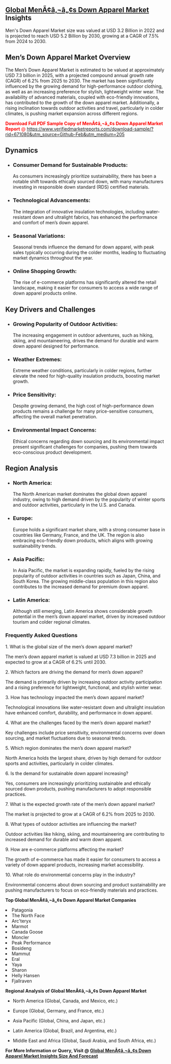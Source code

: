 <h2><a href="https://www.verifiedmarketreports.com/download-sample/?rid=671080&amp;utm_source=Github&amp;utm_medium=205" target="_blank">Global MenÃ¢â‚¬â„¢s Down Apparel Market</a> Insights</h2><p>Men's Down Apparel Market size was valued at USD 3.2 Billion in 2022 and is projected to reach USD 5.2 Billion by 2030, growing at a CAGR of 7.5% from 2024 to 2030.</p><p> <h2>Men’s Down Apparel Market Overview</h2> <p>The Men’s Down Apparel Market is estimated to be valued at approximately USD 7.3 billion in 2025, with a projected compound annual growth rate (CAGR) of 6.2% from 2025 to 2030. The market has been significantly influenced by the growing demand for high-performance outdoor clothing, as well as an increasing preference for stylish, lightweight winter wear. The availability of advanced materials, coupled with eco-friendly innovations, has contributed to the growth of the down apparel market. Additionally, a rising inclination towards outdoor activities and travel, particularly in colder climates, is pushing market expansion across different regions.</p> <p><p><span class=""><span style="color: #ff0000;"><strong>Download Full PDF Sample Copy of MenÃ¢â‚¬â„¢s Down Apparel Market Report</strong> @ </span><a href="https://www.verifiedmarketreports.com/download-sample/?rid=671080&amp;utm_source=Github-Feb&amp;utm_medium=205" target="_blank">https://www.verifiedmarketreports.com/download-sample/?rid=671080&amp;utm_source=Github-Feb&amp;utm_medium=205</a></span></p></p> <h2>Dynamics</h2> <ul> <li><h3>Consumer Demand for Sustainable Products:</h3> As consumers increasingly prioritize sustainability, there has been a notable shift towards ethically sourced down, with many manufacturers investing in responsible down standard (RDS) certified materials.</li> <li><h3>Technological Advancements:</h3> The integration of innovative insulation technologies, including water-resistant down and ultralight fabrics, has enhanced the performance and comfort of men’s down apparel.</li> <li><h3>Seasonal Variations:</h3> Seasonal trends influence the demand for down apparel, with peak sales typically occurring during the colder months, leading to fluctuating market dynamics throughout the year.</li> <li><h3>Online Shopping Growth:</h3> The rise of e-commerce platforms has significantly altered the retail landscape, making it easier for consumers to access a wide range of down apparel products online.</li> </ul> <h2>Key Drivers and Challenges</h2> <ul> <li><h3>Growing Popularity of Outdoor Activities:</h3> The increasing engagement in outdoor adventures, such as hiking, skiing, and mountaineering, drives the demand for durable and warm down apparel designed for performance.</li> <li><h3>Weather Extremes:</h3> Extreme weather conditions, particularly in colder regions, further elevate the need for high-quality insulation products, boosting market growth.</li> <li><h3>Price Sensitivity:</h3> Despite growing demand, the high cost of high-performance down products remains a challenge for many price-sensitive consumers, affecting the overall market penetration.</li> <li><h3>Environmental Impact Concerns:</h3> Ethical concerns regarding down sourcing and its environmental impact present significant challenges for companies, pushing them towards eco-conscious product development.</li> </ul> <h2>Region Analysis</h2> <ul> <li><h3>North America:</h3> The North American market dominates the global down apparel industry, owing to high demand driven by the popularity of winter sports and outdoor activities, particularly in the U.S. and Canada.</li> <li><h3>Europe:</h3> Europe holds a significant market share, with a strong consumer base in countries like Germany, France, and the UK. The region is also embracing eco-friendly down products, which aligns with growing sustainability trends.</li> <li><h3>Asia Pacific:</h3> In Asia Pacific, the market is expanding rapidly, fueled by the rising popularity of outdoor activities in countries such as Japan, China, and South Korea. The growing middle-class population in this region also contributes to the increased demand for premium down apparel.</li> <li><h3>Latin America:</h3> Although still emerging, Latin America shows considerable growth potential in the men’s down apparel market, driven by increased outdoor tourism and colder regional climates.</li> </ul> <h3>Frequently Asked Questions</h3> <p>1. What is the global size of the men’s down apparel market?</p> <p>The men’s down apparel market is valued at USD 7.3 billion in 2025 and expected to grow at a CAGR of 6.2% until 2030.</p> <p>2. Which factors are driving the demand for men’s down apparel?</p> <p>The demand is primarily driven by increasing outdoor activity participation and a rising preference for lightweight, functional, and stylish winter wear.</p> <p>3. How has technology impacted the men’s down apparel market?</p> <p>Technological innovations like water-resistant down and ultralight insulation have enhanced comfort, durability, and performance in down apparel.</p> <p>4. What are the challenges faced by the men’s down apparel market?</p> <p>Key challenges include price sensitivity, environmental concerns over down sourcing, and market fluctuations due to seasonal trends.</p> <p>5. Which region dominates the men’s down apparel market?</p> <p>North America holds the largest share, driven by high demand for outdoor sports and activities, particularly in colder climates.</p> <p>6. Is the demand for sustainable down apparel increasing?</p> <p>Yes, consumers are increasingly prioritizing sustainable and ethically sourced down products, pushing manufacturers to adopt responsible practices.</p> <p>7. What is the expected growth rate of the men’s down apparel market?</p> <p>The market is projected to grow at a CAGR of 6.2% from 2025 to 2030.</p> <p>8. What types of outdoor activities are influencing the market?</p> <p>Outdoor activities like hiking, skiing, and mountaineering are contributing to increased demand for durable and warm down apparel.</p> <p>9. How are e-commerce platforms affecting the market?</p> <p>The growth of e-commerce has made it easier for consumers to access a variety of down apparel products, increasing market accessibility.</p> <p>10. What role do environmental concerns play in the industry?</p> <p>Environmental concerns about down sourcing and product sustainability are pushing manufacturers to focus on eco-friendly materials and practices.</p> </p><p><strong>Top Global MenÃ¢â‚¬â„¢s Down Apparel Market Companies</strong></p><div data-test-id=""><p><li>Patagonia</li><li> The North Face</li><li> Arc'teryx</li><li> Marmot</li><li> Canada Goose</li><li> Moncler</li><li> Peak Performance</li><li> Bosideng</li><li> Mammut</li><li> Eral</li><li> Yaya</li><li> Sharon</li><li> Helly Hansen</li><li> Fjallraven</li></p><div><strong>Regional Analysis of&nbsp;Global MenÃ¢â‚¬â„¢s Down Apparel Market</strong></div><ul><li dir="ltr"><p dir="ltr">North America&nbsp;(Global, Canada, and Mexico, etc.)</p></li><li dir="ltr"><p dir="ltr">Europe (Global, Germany, and France, etc.)</p></li><li dir="ltr"><p dir="ltr">Asia Pacific&nbsp;(Global, China, and Japan, etc.)</p></li><li dir="ltr"><p dir="ltr">Latin America&nbsp;(Global, Brazil, and Argentina, etc.)</p></li><li dir="ltr">Middle East and Africa&nbsp;(Global, Saudi Arabia, and South Africa, etc.)</li></ul><p><strong>For More Information or Query, Visit @&nbsp;</strong><strong><a href="https://www.verifiedmarketreports.com/product/men-s-down-apparel-market/?utm_source=Github&amp;utm_medium=205" target="_blank">Global MenÃ¢â‚¬â„¢s Down Apparel Market Insights Size And Forecast</a></strong></p></div>
